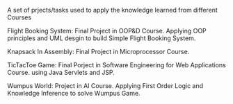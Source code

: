 A set of prjects/tasks used to apply the knowledge learned from different Courses

Flight Booking System: Final Project in OOP&D Course.
Applying OOP principles and UML desgin to build Simple Flight Booking System.

Knapsack In Assembly: Final Project in Microprocessor Course.

TicTacToe Game: Final Porject in Software Engineering for Web Applications Course. 
using Java Servlets and JSP.

Wumpus World: Project in AI Course.
Applying First Order Logic and Knowledge Inference to solve Wumpus Game.

